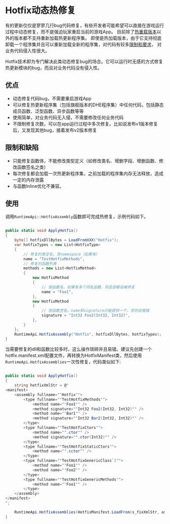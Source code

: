# Hotfix动态热修复

有的更新仅仅是寥寥几行bug代码修复，有些开发者可能希望可以直接在游戏运行过程中动态修复，而不是强迫玩家重启当前的游戏App。
目前除了[热重载版本](./reload/intro)以外的版本都不支持重新加载热更新程序集。
即使是热加载版本，由于它支持彻底卸载一个程序集并且可以重新加载全新的程序集，对代码有较多[限制和要求](./reload/hotreloadassembly#不支持特性及特殊要求)，
对业务代码侵入性很大。

Hotfix技术即为专门解决此类动态修复bug的场合。它可以运行时无感的方式修复热更新模块的bug，而且对业务代码没有侵入性。

## 优点

- 动态修复代码bug，不需要重启游戏App
- 可以修复热更新程序集（包括旗舰版本的DHE程序集）中任何代码，包括静态成员函数、泛型函数、异步函数等等
- 使用简单，对业务代码无入侵，不需要修改任何业务代码
- 不限制修复次数，可以在app运行过程中多次修复。比如说发布v1版本修复后，又发现其他bug，接着发布v2版本修复

## 限制和缺陷

- 只能修复函数体，不能修改类型定义（如修改类名、增删字段、增删函数、修改函数签名之类）
- 每次修复都会加载一次热更新程序集，之前加载的程序集内存无法释放，造成一定的内存泄露
- 与函数Inline优化不兼容。

## 使用

调用`RuntimeApi::HotfixAssembly`函数即可完成热修复，示例代码如下。

```csharp

public static void ApplyHotfix()
{
    byte[] hotfixDllBytes = LoadFromXXX("Hotfix");
    var hotfixTypes = new List<HotfixType>
    {
        // 修复的类全名，含namespace（如果有）
        name = "TestHotfixMethods",
        // 修复的函数列表
        methods = new List<HotfixMethod>
        {
            new HotfixMethod
            {
                // 按函数名，如果有多个同名函数，则全部都会被修复
                name = "Foo1",
            },
            new HotfixMethod
            {
                // 按函数签名。name和signature只能提供一个，否则会报错
                signature = "Int32 Foo2(Int32, Int32)",
            },
        }
    };
    RuntimeApi.HotfixAssembly("Hotfix", hotfixDllBytes, hotfixTypes);
}
```

当需要修复的dll和函数比较多时，这么操作琐碎并且易错。建议先创建一个hotfix.manifest.xml配置文件，再转换为HotfixManifest类，然后使用`RuntimeApi.HotfixAssemblies`一次性修复，代码类似如下:


```csharp

public static void ApplyHotfix()
{
    string hotfixXmlStr = @"
<manifest>
    <assembly fullname=""Hotfix"">
        <type fullname=""TestHotfixMethods"">
            <method name=""Foo1"" />
            <method signature=""Int32 Foo2(Int32, Int32)"" />
            <method name=""Bar1"" />
            <method signature=""Int32 Bar2(Int32, Int32)"" />
        </type>
        <type fullname=""TestHotfixCtors"">
            <method name="".ctor"" />
            <method signature="".ctor(Int32)"" />
        </type>
        <type fullname=""TestHotfixStaticCtors"">
            <method name="".cctor"" />
        </type>
        <type fullname=""TestHotfixGenericClass`1"">
            <method name=""Foo1"" />
            <method name=""Foo2"" />
        </type>
        <type fullname=""TestHotfixGenericMethods"">
            <method name=""Foo1"" />
        </type>
    </assembly>
</manifest>
";

    RuntimeApi.HotfixAssemblies(HotfixManifest.LoadFrom(s_fixXmlStr, assName => LoadDll.GetDllBytes(assName + ".dll")));
}

```


